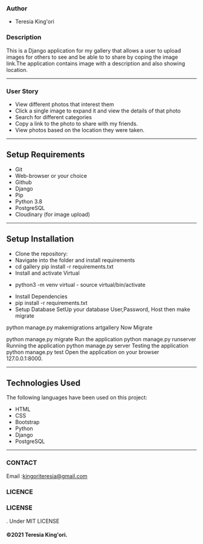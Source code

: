 ### Author
* Teresia King'ori

### Description
This is a Django application for my gallery that allows a user to upload images for others to see and be able to to share by coping the image link.The application contains image with a description and also showing location.

___



### User Story
* View different photos that interest them
* Click a single image to expand it and view the details of that photo
* Search for different categories
* Copy a link to the photo to share with my friends.
* View photos based on the location they were taken.
___
## Setup Requirements

- Git
- Web-browser or your choice
- Github
- Django 
- Pip
- Python 3.8
- PostgreSQL
- Cloudinary (for image upload) 

___

## Setup Installation

* Clone the repository:
* Navigate into the folder and install requirements
* cd gallery pip install -r requirements.txt 
* Install and activate Virtual
 - python3 -m venv virtual - source virtual/bin/activate  
* Install Dependencies
* pip install -r requirements.txt 
* Setup Database
SetUp your database User,Password, Host then make migrate

python manage.py makemigrations artgallery 
Now Migrate

python manage.py migrate 
Run the application
python manage.py runserver 
Running the application
python manage.py server 
Testing the application
python manage.py test 
Open the application on your browser 127.0.0.1:8000.
___


## Technologies Used

The following languages have been used on this project:

- HTML
- CSS
- Bootstrap
- Python
- Django
- PostgreSQL
____
### CONTACT
 Email :kingoriteresia@gmail.com

 ### LICENCE
 ### LICENSE
 . Under MIT LICENSE
#### &copy;2021 Teresia King'ori.